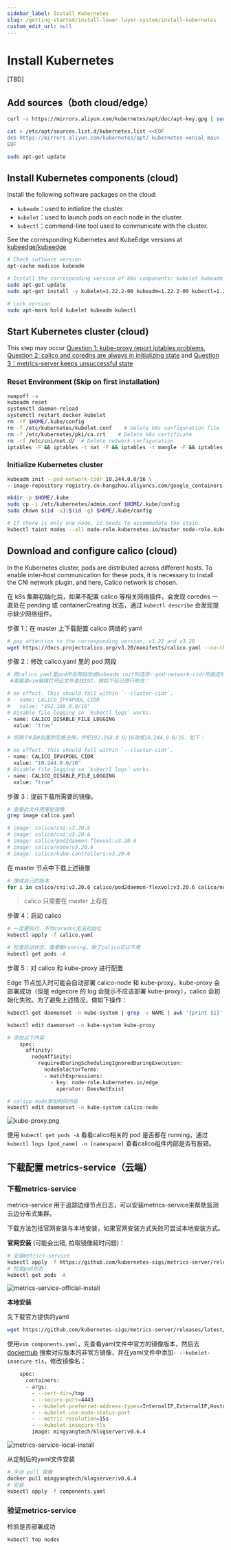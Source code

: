 ```yaml
---
sidebar_label: Install Kubernetes
slug: /getting-started/install-lower-layer-system/install-kubernetes
custom_edit_url: null
---
```


# Install Kubernetes

[TBD]


##  Add sources（both cloud/edge）
```bash
curl -s https://mirrors.aliyun.com/kubernetes/apt/doc/apt-key.gpg | sudo apt-key add -

cat > /etc/apt/sources.list.d/kubernetes.list <<EOF
deb https://mirrors.aliyun.com/kubernetes/apt/ kubernetes-xenial main
EOF

sudo apt-get update
```

## Install Kubernetes components (cloud)

Install the following software packages on the cloud:
- `kubeadm`：used to initialize the cluster.
- `kubelet`：used to launch pods on each node in the cluster.
- `kubectl`：command-line tool used to communicate with the cluster.

See the corresponding Kubernetes and KubeEdge versions at [kubeedge/kubeedge](https://github.com/kubeedge/kubeedge)
```bash
# Check software version
apt-cache madison kubeadm

# Install the corresponding version of k8s components: kubelet kubeadm kubectl
sudo apt-get update
sudo apt-get install -y kubelet=1.22.2-00 kubeadm=1.22.2-00 kubectl=1.22.2-00 

# Lock version
sudo apt-mark hold kubelet kubeadm kubectl
```

## Start Kubernetes cluster (cloud)

This step may occur [Question 1: kube-proxy report iptables problems](/docs/getting-started/install-lower-layer-system/faqs#question-1-kube-proxy-report-iptables-problems), [Question 2: calico and coredns are always in initializing state](/docs/getting-started/install-lower-layer-system/faqs#question-2-calico-and-coredns-are-always-in-initializing-state) and [Question 3：metrics-server keeps unsuccessful state](/docs/getting-started/install-lower-layer-system/faqs#question-3metrics-server-keeps-unsuccessful-state)

### Reset Environment (Skip on first installation)

```bash
swapoff -a
kubeadm reset
systemctl daemon-reload
systemctl restart docker kubelet
rm -rf $HOME/.kube/config
rm -f /etc/kubernetes/kubelet.conf    # Delete k8s configuration file
rm -f /etc/kubernetes/pki/ca.crt    # Delete k8s certificate
rm -rf /etc/cni/net.d/  # Delete network configuration
iptables -F && iptables -t nat -F && iptables -t mangle -F && iptables -X
```

### Initialize Kubernetes cluster

```bash
kubeadm init --pod-network-cidr 10.244.0.0/16 \
--image-repository registry.cn-hangzhou.aliyuncs.com/google_containers

mkdir -p $HOME/.kube
sudo cp -i /etc/kubernetes/admin.conf $HOME/.kube/config
sudo chown $(id -u):$(id -g) $HOME/.kube/config

# If there is only one node, it needs to accommodate the stain.
kubectl taint nodes --all node-role.kubernetes.io/master node-role.kubernetes.io/master-
```

## Download and configure calico (cloud)

In the Kubernetes cluster, pods are distributed across different hosts. 
To enable inter-host communication for these pods, it is necessary to install the CNI network plugin, and here, Calico network is chosen.

在 k8s 集群初始化后，如果不配置 calico 等相关网络插件，会发现 coredns 一直处在 pending 或 containerCreating 状态，通过 `kubectl describe` 会发现提示缺少网络组件。

步骤 1：在 master 上下载配置 calico 网络的 yaml

```bash
# pay attention to the corresponding version, v1.22 and v3.20
wget https://docs.projectcalico.org/v3.20/manifests/calico.yaml --no-check-certificate
```

步骤 2：修改 calico.yaml 里的 pod 网段

```bash
# 把calico.yaml里pod所在网段改成kubeadm init时选项--pod-network-cidr所指定的网段，
 #直接用vim编辑打开此文件查找192，按如下标记进行修改：

# no effect. This should fall within `--cluster-cidr`.
# - name: CALICO_IPV4POOL_CIDR
#   value: "192.168.0.0/16"
# Disable file logging so `kubectl logs` works.
- name: CALICO_DISABLE_FILE_LOGGING
  value: "true"

# 把两个#及#后面的空格去掉，并把192.168.0.0/16改成10.244.0.0/16，如下：

# no effect. This should fall within `--cluster-cidr`.
- name: CALICO_IPV4POOL_CIDR
  value: "10.244.0.0/16"
# Disable file logging so `kubectl logs` works.
- name: CALICO_DISABLE_FILE_LOGGING
  value: "true"
```

步骤 3：提前下载所需要的镜像。
```bash
# 查看此文件用哪些镜像：
grep image calico.yaml

# image: calico/cni:v3.20.6
# image: calico/cni:v3.20.6
# image: calico/pod2daemon-flexvol:v3.20.6
# image: calico/node:v3.20.6
# image: calico/kube-controllers:v3.20.6
```

在 master 节点中下载上述镜像
```bash
# 换成自己的版本
for i in calico/cni:v3.20.6 calico/pod2daemon-flexvol:v3.20.6 calico/node:v3.20.6 calico/kube-controllers:v3.20.6 ; do docker pull $i ; done
```

> calico 只需要在 master 上存在

步骤 4：启动 calico
```bash
# 一定要执行，不然coredns无法初始化
kubectl apply -f calico.yaml

# 检查启动状态，需要都running，除了calico可以不用
kubectl get pods -A
```

步骤 5：对 calico 和 kube-proxy 进行配置

Edge 节点加入时可能会自动部署 calico-node 和 kube-proxy，kube-proxy 会部署成功（但是 edgecore 的 log 会提示不应该部署 kube-proxy），calico 会初始化失败。为了避免上述情况，做如下操作：

```bash
kubectl get daemonset -n kube-system | grep -v NAME | awk '{print $1}' |xargs -n 1 kubectl patch daemonset -n kube-system --type='json' -p='[{"op":"replace","path":"/spec/template/spec/affinity","value":{"nodeAffinity":{"requireDuringSchedulingIgnoredDuringExecution":{"nodeSelectorTerms":[{"matchExpressions":[{"key":"node-role.kubernetes.io/edge","operator":"DoesNotExist"}]}]}}}}]'

kubectl edit daemonset -n kube-system kube-proxy

# 添加以下内容
    spec:
      affinity:
        nodeAffinity:
          requiredDuringSchedulingIgnoredDuringExecution:
            nodeSelectorTerms:
            - matchExpressions:
              - key: node-role.kubernetes.io/edge
                operator: DoesNotExist

# calico-node添加相同内容
kubectl edit daemonset -n kube-system calico-node
```

![kube-proxy.png](/img/install/kube-proxy.png)

使用 `kubectl get pods -A` 看看calico相关的 pod 是否都在 running，通过 `kubectl logs [pod_name] -n [namespace]` 查看calico组件内部是否有报错。


[//]: # (<img src="/img/install/kube-proxy.png" alt="kube-proxy" style="zoom:60%;" />)


## 下载配置 metrics-service（云端）

### 下载metrics-service

metrics-service 用于追踪边缘节点日志，可以安装metrics-service来帮助监测云边分布式集群。

下载方法包括官网安装与本地安装，如果官网安装方式失败可尝试本地安装方式。

**官网安装** (可能会出错, 拉取镜像超时问题)：
```bash
# 安装metrics-service
kubectl apply -f https://github.com/kubernetes-sigs/metrics-server/releases/latest/download/components.yaml
# 检查pod状态
kubectl get pods -A
```

![metrics-service-official-install](/img/install/metrics-service-official-install.png)

**本地安装**

先下载官方提供的yaml
```bash
wget https://github.com/kubernetes-sigs/metrics-server/releases/latest/download/components.yaml
```

使用`vim components.yaml`，先查看yaml文件中官方的镜像版本，然后去 [dockerhub](https://hub.docker.com/) 搜索对应版本的非官方镜像，并在yaml文件中添加`- --kubelet-insecure-tls`，修改镜像名：
```bash
    spec:
      containers:
      - args:
        - --cert-dir=/tmp
        - --secure-port=4443
        - --kubelet-preferred-address-types=InternalIP,ExternalIP,Hostname
        - --kubelet-use-node-status-port
        - --metric-resolution=15s
        - --kubelet-insecure-tls
        image: mingyangtech/klogserver:v0.6.4
```

![metrics-service-local-install](/img/install/metrics-service-local-install.png)

从定制后的yaml文件安装
```bash
# 手动 pull 镜像
docker pull mingyangtech/klogserver:v0.6.4
# 安装
kubectl apply -f components.yaml
```

### 验证metrics-service

检验是否部署成功
```bash
kubectl top nodes
```

